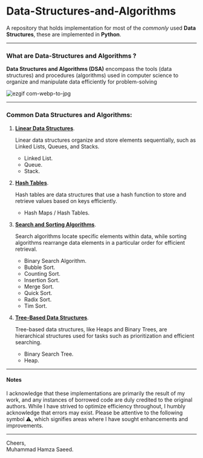 # Data-Structures-and-Algorithms
A repository that holds implementation for most of the *commonly* used **Data Structures**, these are implemented in **Python**.
***
### What are Data-Structures and Algorithms ?
**Data Structures and Algorithms (DSA)** encompass the tools (data structures) and procedures (algorithms) used in computer science to organize and manipulate data efficiently for problem-solving

![ezgif com-webp-to-jpg](https://github.com/SelfTaught-HamzaCodes/Data-Structures-and-Algorithms/assets/123310424/16cecf31-9734-4656-9181-8160c16af0bd)
  ***
### Common Data Structures and Algorithms:
1. [**Linear Data Structures**](https://github.com/SelfTaught-HamzaCodes/Data-Structures-and-Algorithms/tree/main/Linear-Data-Structures).

   Linear data structures organize and store elements sequentially, such as Linked Lists, Queues, and Stacks.
    - Linked List.
    - Queue.
    - Stack.
2. [**Hash Tables**](https://github.com/SelfTaught-HamzaCodes/Data-Structures-and-Algorithms/tree/main/Hash-Tables).

   Hash tables are data structures that use a hash function to store and retrieve values based on keys efficiently.
   - Hash Maps / Hash Tables.
3. [**Search and Sorting Algorithms**](https://github.com/SelfTaught-HamzaCodes/Data-Structures-and-Algorithms/tree/main/Searching-and-Sorting-Algorithms).
   
     Search algorithms locate specific elements within data, while sorting algorithms rearrange data elements in a particular order for efficient retrieval.
   - Binary Search Algorithm.
   - Bubble Sort.
   - Counting Sort.
   - Insertion Sort.
   - Merge Sort.
   - Quick Sort.
   - Radix Sort.
   - Tim Sort.
     
4. [**Tree-Based Data Structures**](https://github.com/SelfTaught-HamzaCodes/Data-Structures-and-Algorithms/tree/main/Tree-based-Data-Structures).
   
     Tree-based data structures, like Heaps and Binary Trees, are hierarchical structures used for tasks such as prioritization and efficient searching.
   - Binary Search Tree.
   - Heap.
***
#### Notes
I acknowledge that these implementations are primarily the result of my work, and any instances of borrowed code are duly credited to the original authors. While I have strived to optimize efficiency throughout, I humbly acknowledge that errors may exist. Please be attentive to the following symbol ⚠, which signifies areas where I have sought enhancements and improvements.
***
Cheers,  
Muhammad Hamza Saeed.
